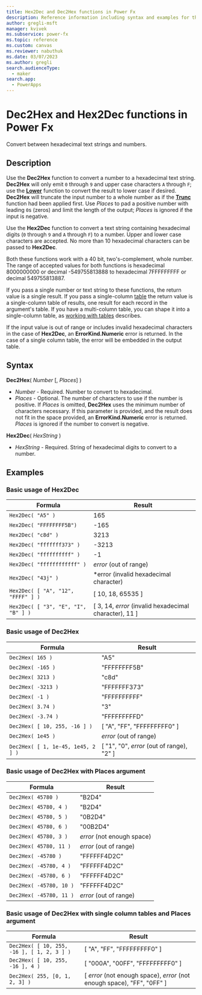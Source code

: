 ```yaml
---
title: Hex2Dec and Dec2Hex functions in Power Fx
description: Reference information including syntax and examples for the Hex2Dec and Dec2Hex functions in Power Fx.
author: gregli-msft
manager: kvivek
ms.subservice: power-fx
ms.topic: reference
ms.custom: canvas
ms.reviewer: nabuthuk
ms.date: 03/07/2023
ms.author: gregli
search.audienceType: 
  - maker
search.app: 
  - PowerApps
---
```

# Dec2Hex and Hex2Dec functions in Power Fx

Convert between hexadecimal text strings and numbers.

## Description

Use the **Dec2Hex** function to convert a number to a hexadecimal text string.  **Dec2Hex** will only emit `0` through `9` and upper case characters `A` through `F`; use the [**Lower**](function-lower-upper-proper.md) function to convert the result to lower case if desired.  **Dec2Hex** will truncate the input number to a whole number as if the [**Trunc**](function-round.md) function had been applied first.  Use *Places* to pad a positive number with leading `0`s (zeros) and limit the length of the output; *Places* is ignored if the input is negative.

Use the **Hex2Dec** function to convert a text string containing hexadecimal digits (`0` through `9` and `A` through `F`) to a number.  Upper and lower case characters are accepted.  No more than 10 hexadecimal characters can be passed to **Hex2Dec**.

Both these functions work with a 40 bit, two's-complement, whole number. The range of accepted values for both functions is hexadecimal 8000000000 or decimal -549755813888 to hexadecimal 7FFFFFFFFF or decimal 549755813887.

If you pass a single number or text string to these functions, the return value is a single result.  If you pass a single-column [table](../working-with-tables.md) the return value is a single-column table of results, one result for each record in the argument's table. If you have a multi-column table, you can shape it into a single-column table, as [working with tables](../working-with-tables.md) describes.  

If the input value is out of range or includes invalid hexadecimal characters in the case of **Hex2Dec**, an **ErrorKind.Numeric** error is returned.  In the case of a single column table, the error will be embedded in the output table.

## Syntax

**Dec2Hex**( *Number* [, *Places*] )

- *Number* - Required.  Number to convert to hexadecimal.
- *Places* - Optional.  The number of characters to use if the number is positive. If *Places* is omitted, **Dec2Hex** uses the minimum number of characters necessary. If this parameter is provided, and the result does not fit in the space provided, an **ErrorKind.Numeric** error is returned.  *Places* is ignored if the number to convert is negative.

**Hex2Dec**( *HexString* )

- *HexString* - Required.  String of hexadecimal digits to convert to a number.

## Examples

### Basic usage of Hex2Dec

| Formula | Result |
| --- | --- |
| `Hex2Dec( "A5" )` | 165 |
| `Hex2Dec( "FFFFFFFF5B")` | -165 |
| `Hex2Dec( "c8d" )` | 3213 |
| `Hex2Dec( "fffffff373" )` | -3213 |
| `Hex2Dec( "ffffffffff" )` | -1 |
| `Hex2Dec( "ffffffffffff" )` | *error* (out of range) |
| `Hex2Dec( "43j" )` | *error (invalid hexadecimal character) |
| `Hex2Dec( [ "A", "12", "FFFF" ] )` | [ 10, 18, 65535 ] |
| `Hex2Dec( [ "3", "E", "I", "B" ] )` | [ 3, 14, *error* (invalid hexadecimal character), 11 ]

### Basic usage of Dec2Hex

| Formula | Result |
| --- | --- |
| `Dec2Hex( 165 )`        | "A5" |
| `Dec2Hex( -165 )`       | "FFFFFFFF5B" |
| `Dec2Hex( 3213 )`       | "c8d" |
| `Dec2Hex( -3213 )`      | "FFFFFFF373" |
| `Dec2Hex( -1 )`         | "FFFFFFFFFF" |
| `Dec2Hex( 3.74 )`       | "3" |
| `Dec2Hex( -3.74 )`      | "FFFFFFFFFD" |
| `Dec2Hex( [ 10, 255, -16 ] )` | [ "A", "FF", "FFFFFFFFF0" ] |
| `Dec2Hex( 1e45 )`       | *error* (out of range) |
| `Dec2Hex( [ 1, 1e-45, 1e45, 2 ] )` | [ "1", "0", *error* (out of range), "2" ] |

### Basic usage of Dec2Hex with Places argument

| Formula | Result |
| --- | --- |
| `Dec2Hex( 45780 )`      | "B2D4" |
| `Dec2Hex( 45780, 4 )`   | "B2D4" |
| `Dec2Hex( 45780, 5 )`   | "0B2D4" |
| `Dec2Hex( 45780, 6 )`   | "00B2D4" |
| `Dec2Hex( 45780, 3 )`   | *error* (not enough space) |
| `Dec2Hex( 45780, 11 )`  | *error* (out of range) |
| `Dec2Hex( -45780 )`     | "FFFFFF4D2C" | 
| `Dec2Hex( -45780, 4 )`  | "FFFFFF4D2C" | 
| `Dec2Hex( -45780, 6 )`  | "FFFFFF4D2C" | 
| `Dec2Hex( -45780, 10 )` | "FFFFFF4D2C" | 
| `Dec2Hex( -45780, 11 )` | *error* (out of range) | 

### Basic usage of Dec2Hex with single column tables and Places argument

| Formula | Result |
| --- | --- |
| `Dec2Hex( [ 10, 255, -16 ], [ 1, 2, 3 ] )`      | [ "A", "FF", "FFFFFFFFF0" ] |
| `Dec2Hex( [ 10, 255, -16 ], 4 )`   | [ "000A", "00FF", "FFFFFFFFF0" ] |
| `Dec2Hex( 255, [0, 1, 2, 3] )`   | [ *error* (not enough space), *error* (not enough space), "FF", "0FF" ] |
